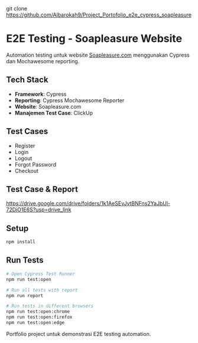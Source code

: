 git clone https://github.com/Albarokah9/Project_Portofolio_e2e_cypress_soapleasure
# E2E Testing - Soapleasure Website

Automation testing untuk website [Soapleasure.com](https://soapleasure.com/) menggunakan Cypress dan Mochawesome reporting.

## Tech Stack
- **Framework**: Cypress
- **Reporting**: Cypress Mochawesome Reporter
- **Website**: Soapleasure.com
- **Manajemen Test Case**: ClickUp

## Test Cases
- Register
- Login
- Logout  
- Forgot Password
- Checkout

## Test Case & Report
https://drive.google.com/drive/folders/1k1AeSEvJvtBNFns2YaJbUl-72DiO1E6S?usp=drive_link

## Setup
```bash
npm install
```

## Run Tests
```bash
# Open Cypress Test Runner
npm run test:open

# Run all tests with report
npm run report

# Run tests in different browsers
npm run test:open:chrome
npm run test:open:firefox
npm run test:open:edge
```

Portfolio project untuk demonstrasi E2E testing automation.
